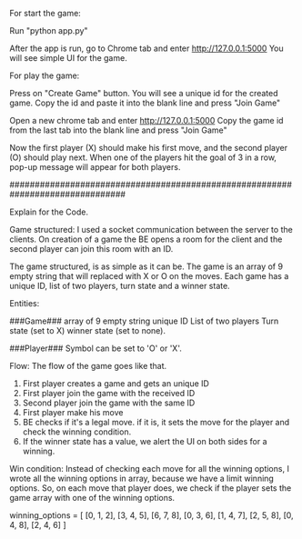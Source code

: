 For start the game: 

Run "python app.py"

After the app is run, go to Chrome tab and enter http://127.0.0.1:5000
You will see simple UI for the game.

For play the game:

Press on "Create Game" button.
You will see a unique id for the created game. 
Copy the id and paste it into the blank line and press "Join Game"

Open a new chrome tab and enter http://127.0.0.1:5000
Copy the game id from the last tab into the blank line and press "Join Game"

Now the first player (X) should make his first move, and the second player (O) should play next.
When one of the players hit the goal of 3 in a row, pop-up message will appear for both players.

###############################################################################

Explain for the Code.

Game structured:
I used a socket communication between the server to the clients. 
On creation of a game the BE opens a room for the client and the second player can join this room with an ID.

The game structured, is as simple as it can be. 
The game is an array of 9 empty string that will replaced with X or O on the moves.
Each game has a unique ID, list of two players, turn state and a winner state.


Entities:

###Game###
array of 9 empty string 
unique ID
List of two players
Turn state (set to X)
winner state (set to none).

###Player###
Symbol can be set to 'O' or 'X'.

Flow:
The flow of the game goes like that.
1. First player creates a game and gets an unique ID
2. First player join the game with the received ID
3. Second player join the game with the same ID
4. First player make his move
5. BE checks if it's a legal move. if it is, it sets the move for the player and check the winning condition.
6. If the winner state has a value, we alert the UI on both sides for a winning.
 

Win condition:
Instead of checking each move for all the winning options, I wrote all the winning options in array, because we have a limit winning options.
So, on each move that player does, we check if the player sets the game array with one of the winning options.

winning_options = [
            [0, 1, 2], [3, 4, 5], [6, 7, 8],
            [0, 3, 6], [1, 4, 7], [2, 5, 8],
            [0, 4, 8], [2, 4, 6]
        ]
